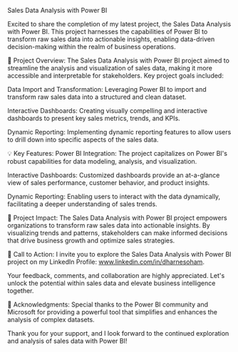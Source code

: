  Sales Data Analysis with Power BI

Excited to share the completion of my latest project, the Sales Data Analysis with Power BI. This project harnesses the capabilities of Power BI to transform raw sales data into actionable insights, enabling data-driven decision-making within the realm of business operations.

🚀 Project Overview:
The Sales Data Analysis with Power BI project aimed to streamline the analysis and visualization of sales data, making it more accessible and interpretable for stakeholders. Key project goals included:

Data Import and Transformation: Leveraging Power BI to import and transform raw sales data into a structured and clean dataset.

Interactive Dashboards: Creating visually compelling and interactive dashboards to present key sales metrics, trends, and KPIs.

Dynamic Reporting: Implementing dynamic reporting features to allow users to drill down into specific aspects of the sales data.

💡 Key Features:
Power BI Integration: The project capitalizes on Power BI's robust capabilities for data modeling, analysis, and visualization.

Interactive Dashboards: Customized dashboards provide an at-a-glance view of sales performance, customer behavior, and product insights.

Dynamic Reporting: Enabling users to interact with the data dynamically, facilitating a deeper understanding of sales trends.

🌟 Project Impact:
The Sales Data Analysis with Power BI project empowers organizations to transform raw sales data into actionable insights. By visualizing trends and patterns, stakeholders can make informed decisions that drive business growth and optimize sales strategies.

🤝 Call to Action:
I invite you to explore the Sales Data Analysis with Power BI project on my LinkedIn Profile: www.linkedin.com/in/dharnesoham.

Your feedback, comments, and collaboration are highly appreciated. Let's unlock the potential within sales data and elevate business intelligence together.

🙏 Acknowledgments:
Special thanks to the Power BI community and Microsoft for providing a powerful tool that simplifies and enhances the analysis of complex datasets.

Thank you for your support, and I look forward to the continued exploration and analysis of sales data with Power BI!
